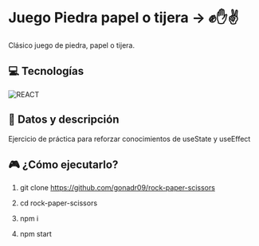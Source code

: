 # Juego Piedra papel o tijera -> ✊✋✌
Clásico juego de piedra, papel o tijera.

## 💻 Tecnologías
![REACT](https://img.shields.io/badge/react-5A5A5A?logo=react)

## 📄 Datos y descripción
Ejercicio de práctica para reforzar conocimientos de useState y useEffect

## 🎮 ¿Cómo ejecutarlo?
1) git clone https://github.com/gonadr09/rock-paper-scissors

2) cd rock-paper-scissors

3) npm i

4) npm start
